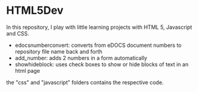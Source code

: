 # HTML5Dev

In this repository, I play with little learning projects with HTML 5, Javascript and CSS.

- edocsnumberconvert: converts from eDOCS document numbers to repository file name back and forth
- add_number: adds 2 numbers in a form automatically
- showhideblock: uses check boxes to show or hide blocks of text in an html page

the "css" and "javascript" folders contains the respective code.